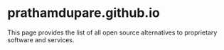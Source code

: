 # prathamdupare.github.io
This page provides the list of all open source alternatives to proprietary software and services.
